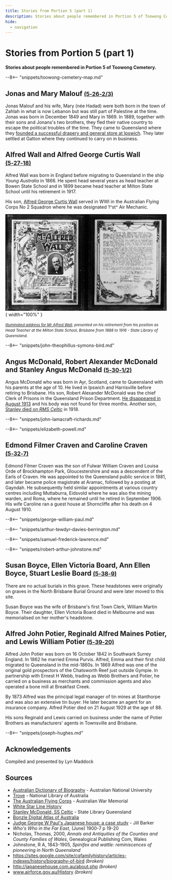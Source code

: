 ```yaml
---
title: Stories from Portion 5 (part 1)
description: Stories about people remembered in Portion 5 of Toowong Cemetery.
hide:
  - navigation
---
```


# Stories from Portion 5 (part 1)

**Stories about people remembered in Portion 5 of Toowong Cemetery.**

--8<-- "snippets/toowong-cemetery-map.md"

## Jonas and Mary Malouf <small>[(5‑26‑2/3)](https://brisbane.discovereverafter.com/profile/31730620 "Go to Memorial Information" )</small>

Jonas Malouf and his wife, Mary (née Hadad) were both born in the town of Zahlah in what is now Lebanon but was still part of Palestine at the time. Jonas was born in December 1849 and Mary in 1869. In 1889, together with their sons and Jonans's two brothers, they fled their native country to escape the political troubles of the time. They came to Queensland where they [founded a successful drapery and general store at Ipswich](https://trove.nla.gov.au/newspaper/article/188745751). They later settled at Gatton where they continued to carry on in business. 

<!-- 
https://trove.nla.gov.au/newspaper/article/177221470?searchTerm=Malouf%20Draper
https://trove.nla.gov.au/newspaper/article/188734720
Jonas d. 	11-01-1940 https://trove.nla.gov.au/newspaper/article/40873705?searchTerm=Jonas%20Malouf 
Mary d. ca. 04-01-1930
-->

## Alfred Wall and Alfred George Curtis Wall <small>[(5‑27‑18)](https://brisbane.discovereverafter.com/profile/31763251 "Go to Memorial Information" )</small>

Alfred Wall was born in England before migrating to Queensland in the ship *Young Australia* in 1866. He spent head several years as head teacher at Bowen State School and in 1899 became head teacher at Milton State School until his retirement in 1917.

His son, [Alfred George Curtis Wall](http://onesearch.slq.qld.gov.au/permalink/f/fhnkog/slq_alma21285295720002061) served in WWI in the Australian Flying Corps No 2 Squadron where he was designated 1^st^ Air Mechanic.

![Illuminated address for Mr Alfred Wall](../assets/alfred-wall-illuminated-address.jpg){ width="100%" }

*<small>[Illuminated address for Mr Alfred Wall](http://onesearch.slq.qld.gov.au/permalink/f/fhnkog/slq_alma21218453260002061), presented on his retirement from his position as Head Teacher at the Milton State School, Brisbane from 1888 to 1916 - State Library of Queensland. </small>*

--8<-- "snippets/john-theophillus-symons-bird.md"

## Angus McDonald, Robert Alexander McDonald and Stanley Angus McDonald <small>[(5‑30‑1/2)](https://brisbane.discovereverafter.com/profile/31719050 "Go to Memorial Information" )</small>

Angus McDonald who was born in Ayr, Scotland, came to Queensland with his parents at the age of 10. He lived in Ipswich and Harrisville before retiring to Brisbane. His son, Robert Alexander McDonald was the chief Clerk of Prisons in the Queensland Prison Department. [He disappeared in August 1913](https://trove.nla.gov.au/newspaper/article/79111444) and his body was not found for three months. Another son, [Stanley died on *RMS Celtic*](https://trove.nla.gov.au/newspaper/article/220493577) in 1918.

--8<-- "snippets/john-lamacraft-richards.md"

--8<-- "snippets/elizabeth-powell.md"

## Edmond Filmer Craven and Caroline Craven <small>[(5‑32‑7)](https://brisbane.discovereverafter.com/profile/31966486 "Go to Memorial Information" )</small>

Edmond Filmer Craven was the son of Fulwar William Craven and Louisa Orde of Brockhampton Park, Gloucestershire and was a descendent of the Earls of Craven. He was appointed to the Queensland public service in 1881, and later became police magistrate at Aramac, followed by a posting at Gayndah. He subsequently held similar appointments at various country centres including Muttaburra, Eidsvold where he was also the mining warden, and Roma, where he remained until he retired in September 1906. His wife Caroline ran a guest house at Shorncliffe after his death on 4 August 1910.

--8<-- "snippets/george-william-paul.md"

--8<-- "snippets/arthur-tewdyr-davies-berrington.md"

--8<-- "snippets/samuel-frederick-lawrence.md"

--8<-- "snippets/robert-arthur-johnstone.md"


## Susan Boyce, Ellen Victoria Board, Ann Ellen Boyce, Stuart Leslie Board <small>[(5‑38‑9)](https://brisbane.discovereverafter.com/profile/31825802 "Go to Memorial Information" )</small>

There are no actual burials in this grave. These headstones were originally on graves in the North Brisbane Burial Ground and were later moved to this site. 

Susan Boyce was the wife of Brisbane's first Town Clerk, William Martin Boyce. Their daughter, Ellen Victoria Board died in Melbourne and was memorialised on her mother's headstone.

## Alfred John Potier, Reginald Alfred Maines Potier, and Lewis William Potier <small>[(5‑39‑20)](https://brisbane.discovereverafter.com/profile/31960789 "Go to Memorial Information" )</small>

Alfred John Potier was born on 16 October 1842 in Southwark Surrey England. In 1862 he married Emma Purvis. Alfred, Emma and their first child migrated to Queensland in the mid-1860s. In 1869 Alfred was one of the original gold prospectors of the Chatsworth Reef just outside Gympie. In partnership with Ernest H Webb, trading as Webb Brothers and Potier, he carried on a business as merchants and commission agents and also operated a bone mill at Breakfast Creek. 

By 1873 Alfred was the principal legal manager of tin mines at Stanthorpe and was also an extensive tin buyer. He later became an agent for an insurance company. Alfred Potier died on 21 August 1929 at the age of 88.

His sons Reginald and Lewis carried on business under the name of Potier Brothers as manufacturers' agents in Townsville and Brisbane.

--8<-- "snippets/joseph-hughes.md"


## Acknowledgements

Compiled and presented by Lyn Maddock

## Sources

- [Australian Dictionary of Biography](https://adb.anu.edu.au) - Australian National University
- [Trove](https://trove.nla.gov.au) - National Library of Australia
- [The Australian Flying Corps](https://www.awm.gov.au/articles/first-world-war-flying) - Australian War Memorial
- [White Star Line History](https://www.whitestarhistory.com/celtic)
- [Stanley McDonald, SS Celtic](https://www.slq.qld.gov.au/blog/stanley-mcdonald-ss-celtic) - State Library Queensland
- [Bonzle Digital Atlas of Australia](http://www.bonzle.com/)
- [Judge George W Paul's Japanese house: a case study](https://eprints.qut.edu.au/46533/) - Jill Barker
- *Who's Who in the Far East*, (June) 1900-7 p 19-20
- Nicholas, Thomas, 2000, *Annals and Antiquities of the Counties and County Families of Wales*, Genealogical Publishing Com, Wales
- Johnstone, R A, 1843-1905, *Spinifex and wattle: reminiscences of pioneering in North Queensland* 
- https://sites.google.com/site/cqfamilyhistory/articles-indexes/history/biography-of-bird *(broken)*
- http://japanesehouse.com.au/about.php *(broken)*
- www.airforce.gov.au/History *(broken)*

<!--
<div class="noprint" markdown="1">

## Brochure

**[Download this walk](../assets/guides/portion5-part1.pdf)** - designed to be printed and folded in half to make an A5 brochure.

</div>
-->
